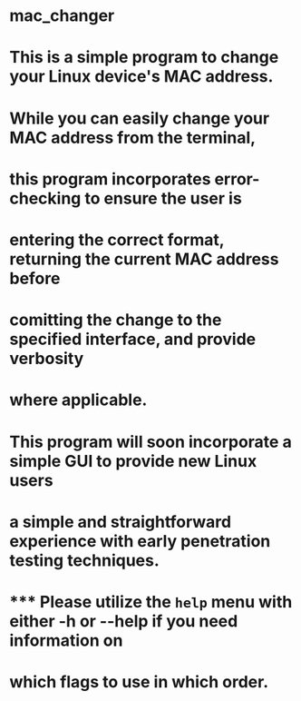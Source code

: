 # mac_changer
# This is a simple program to change your Linux device's MAC address.
# While you can easily change your MAC address from the terminal,
# this program incorporates error-checking to ensure the user is
# entering the correct format, returning the current MAC address before
# comitting the change to the specified interface, and provide verbosity
# where applicable.
#
# This program will soon incorporate a simple GUI to provide new Linux users
# a simple and straightforward experience with early penetration testing techniques.
#
# *** Please utilize the `help` menu with either -h or --help if you need information on
# which flags to use in which order.
#
#
#
